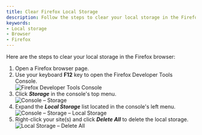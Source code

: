 ```yaml
---
title: Clear Firefox Local Storage
description: Follow the steps to clear your local storage in the Firefox browser.
keywords:
- Local storage
- Browser
- Firefox
---
```

Here are the steps to clear your local storage in the Firefox browser:  

1. Open a Firefox browser page.
1. Use your keyboard **F12** key to open the Firefox Developer Tools Console.  
![Firefox Developer Tools Console](https://webdevolutions.azureedge.net/docs/en/kb/KB4865.png)  
1. Click ***Storage*** in the console's top menu.  
![Console – Storage](https://webdevolutions.azureedge.net/docs/en/kb/KB4866.png)  
1. Expand the ***Local Storage*** list located in the console's left menu.  
![Console – Storage – Local Storage](https://webdevolutions.azureedge.net/docs/en/kb/KB4867.png)  
1. Right-click your site(s) and click ***Delete All*** to delete the local storage.  
![Local Storage – Delete All](https://webdevolutions.azureedge.net/docs/en/kb/KB4868.png)  
